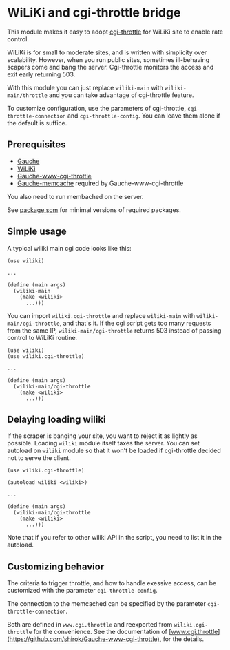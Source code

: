 # WiLiKi and cgi-throttle bridge

This module makes it easy to adopt [cgi-throttle](https://github.com/shirok/Gauche-www-cgi-throttle) for WiLiKi site
to enable rate control.

WiLiKi is for small to moderate sites, and is written with simplicity
over scalability.  However, when you run public sites, sometimes
ill-behaving scapers come and bang the server.  Cgi-throttle monitors
the access and exit early returning 503.

With this module you can just replace `wiliki-main` with
`wiliki-main/throttle` and you can take advantage of cgi-throttle
feature.

To customize configuration, use the parameters of cgi-throttle,
`cgi-throttle-connection` and `cgi-throttle-config`.  You can leave
them alone if the default is suffice.

## Prerequisites

- [Gauche](https://practical-scheme.net/gauche)
- [WiLiKi](https://github.com/shirok/WiLiKi)
- [Gauche-www-cgi-throttle](https://github.com/shirok/Gauche-www-cgi-throttle)
- [Gauche-memcache](https://github.com/tabe/Gauche-memcache) required by Gauche-www-cgi-throttle

You also need to run membached on the server.

See [package.scm](package.scm) for minimal versions of required
packages.

## Simple usage

A typical wiliki main cgi code looks like this:

```
(use wiliki)

...

(define (main args)
  (wiliki-main
    (make <wiliki>
      ...)))
```

You can import `wiliki.cgi-throttle` and replace `wiliki-main`
with `wiliki-main/cgi-throttle`, and that's it.  If the cgi
script gets too many requests from the same IP, `wiliki-main/cgi-throttle`
returns 503 instead of passing control to WiLiKi routine.

```
(use wiliki)
(use wiliki.cgi-throttle)

...

(define (main args)
  (wiliki-main/cgi-throttle
    (make <wiliki>
      ...)))
```

## Delaying loading wiliki

If the scraper is banging your site, you want to reject it
as lightly as possible.  Loading `wiliki` module itself taxes
the server.  You can set autoload on `wiliki` module so that
it won't be loaded if cgi-throttle decided not to serve the client.

```
(use wiliki.cgi-throttle)

(autoload wiliki <wiliki>)

...

(define (main args)
  (wiliki-main/cgi-throttle
    (make <wiliki>
      ...)))
```

Note that if you refer to other wiliki API in the script,
you need to list it in the autoload.

## Customizing behavior

The criteria to trigger throttle, and how to handle exessive access,
can be customized with the parameter `cgi-throttle-config`.

The connection to the memcached can be specified by the parameter
`cgi-throttle-connection`.

Both are defined in `www.cgi.throttle`
and reexported from  `wiliki.cgi-throttle` for the convenience.
See the documentation of
[www.cgi.throttle](https://github.com/shirok/Gauche-www-cgi-throttle),
for the details.
